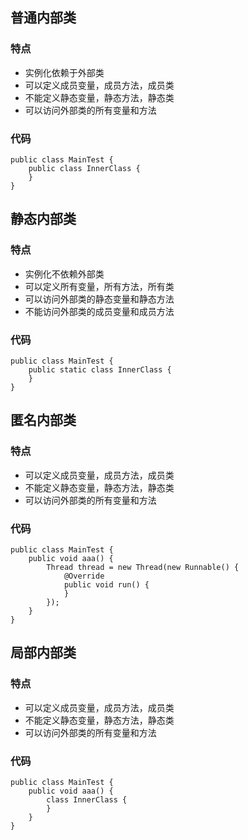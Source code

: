 ## 普通内部类

### 特点

- 实例化依赖于外部类
- 可以定义成员变量，成员方法，成员类
- 不能定义静态变量，静态方法，静态类
- 可以访问外部类的所有变量和方法

### 代码

    public class MainTest {
        public class InnerClass {
        }
    }

## 静态内部类

### 特点

- 实例化不依赖外部类
- 可以定义所有变量，所有方法，所有类
- 可以访问外部类的静态变量和静态方法
- 不能访问外部类的成员变量和成员方法

### 代码

    public class MainTest {
        public static class InnerClass {
        }
    }

## 匿名内部类

### 特点

- 可以定义成员变量，成员方法，成员类
- 不能定义静态变量，静态方法，静态类
- 可以访问外部类的所有变量和方法

### 代码

    public class MainTest {
        public void aaa() {
            Thread thread = new Thread(new Runnable() {
                @Override
                public void run() {
                }
            });
        }
    }

## 局部内部类

### 特点

- 可以定义成员变量，成员方法，成员类
- 不能定义静态变量，静态方法，静态类
- 可以访问外部类的所有变量和方法

### 代码

    public class MainTest {
        public void aaa() {
            class InnerClass {
            }
        }
    }